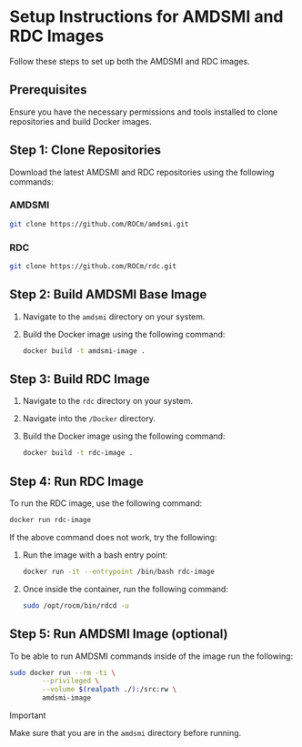# Setup Instructions for AMDSMI and RDC Images

Follow these steps to set up both the AMDSMI and RDC images.

## Prerequisites

Ensure you have the necessary permissions and tools installed to clone repositories and build Docker images.

## Step 1: Clone Repositories

Download the latest AMDSMI and RDC repositories using the following commands:

### AMDSMI

```bash
git clone https://github.com/ROCm/amdsmi.git
```

### RDC 

```bash
git clone https://github.com/ROCm/rdc.git
```

## Step 2: Build AMDSMI Base Image

1. Navigate to the `amdsmi` directory on your system.
2. Build the Docker image using the following command:

   ```bash
   docker build -t amdsmi-image .
   ```

## Step 3: Build RDC Image

1. Navigate to the `rdc` directory on your system.
2. Navigate into the `/Docker` directory.
3. Build the Docker image using the following command:

   ```bash
   docker build -t rdc-image .
   ```

## Step 4: Run RDC Image

To run the RDC image, use the following command:

```bash
docker run rdc-image
```

If the above command does not work, try the following:

1. Run the image with a bash entry point:

   ```bash
   docker run -it --entrypoint /bin/bash rdc-image
   ```

2. Once inside the container, run the following command:

   ```bash
   sudo /opt/rocm/bin/rdcd -u
   ```

## Step 5: Run AMDSMI Image (optional)

To be able to run AMDSMI commands inside of the image run the following:

```bash
sudo docker run --rm -ti \
        --privileged \
        --volume $(realpath ./):/src:rw \
        amdsmi-image
```
> [!IMPORTANT]
> Make sure that you are in the `amdsmi` directory before running.